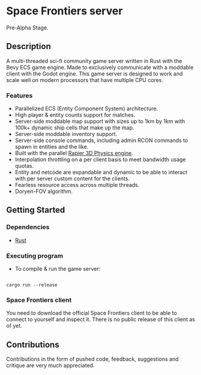 
# Space Frontiers server

  

Pre-Alpha Stage.

  

## Description

  

A multi-threaded sci-fi community game server written in Rust with the Bevy ECS game engine. Made to exclusively communicate with a moddable client with the Godot engine.
This game server is designed to work and scale well on modern processors that have multiple CPU cores.
  
### Features
* Parallelized ECS (Entity Component System) architecture.
* High player & entity counts support for matches.
* Server-side moddable map support with sizes up to 1km by 1km with 100k+ dynamic ship cells that make up the map.
* Server-side moddable inventory support.
* Server-side console commands, including admin RCON commands to spawn in entities and the like.
* Built with the parallel [Rapier 3D Physics engine](https://rapier.rs/).
* Interpolation throttling on a per client basis to meet bandwidth usage quotas.
* Entity and netcode are expandable and dynamic to be able to interact with per server custom content for the clients.
* Fearless resource access across multiple threads.
* Doryen-FOV algorithm.

## Getting Started

  

### Dependencies

  

* [Rust](https://www.rust-lang.org/)

  

  

### Executing program

  

* To compile & run the game server:

```

cargo run --release

```

### Space Frontiers client
You need to download the official Space Frontiers client to be able to connect to yourself and inspect it. There is no public release of this client as of yet.


## Contributions
Contributions in the form of pushed code, feedback, suggestions and critique are very much appreciated.